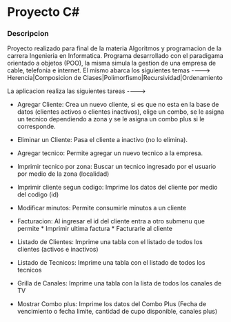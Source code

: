 # Proyecto C#

### Descripcion

Proyecto realizado para final de la materia Algoritmos y programacion de la carrera Ingenieria en Informatica.
Programa desarrollado con el paradigama orientado a objetos (POO), la misma simula la gestion de una empresa de cable, telefonia e internet.
El mismo abarca los siguientes temas ----> Herencia|Composicion de Clases|Polimorfismo|Recursividad|Ordenamiento

La aplicacion realiza las siguientes tareas ---->

- Agregar Cliente: Crea un nuevo cliente, si es que no esta en la base de datos (clientes activos o clientes inactivos), elige un combo, se le asigna un tecnico dependiendo a zona y se le asigna un combo plus si le corresponde.

- Eliminar un Cliente: Pasa el cliente a inactivo (no lo elimina).

- Agregar tecnico: Permite agregar un nuevo tecnico a la empresa.

- Imprimir tecnico por zona: Buscar un tecnico ingresado por el usuario por medio de la zona (localidad)

- Imprimir cliente segun codigo: Imprime los datos del cliente por medio del codigo (id)

- Modificar minutos: Permite consumirle minutos a un cliente

- Facturacion: Al ingresar el id del cliente entra a otro submenu que permite * Imprimir ultima factura * Facturarle al cliente

- Listado de Clientes: Imprime una tabla con el listado de todos los clientes (activos e inactivos)

- Listado de Tecnicos: Imprime una tabla con el listado de todos los tecnicos

- Grilla de Canales: Imprime una tabla con la lista de todos los canales de TV

- Mostrar Combo plus: Imprime los datos del Combo Plus (Fecha de vencimiento o fecha limite, cantidad de cupo disponible, canales plus)
